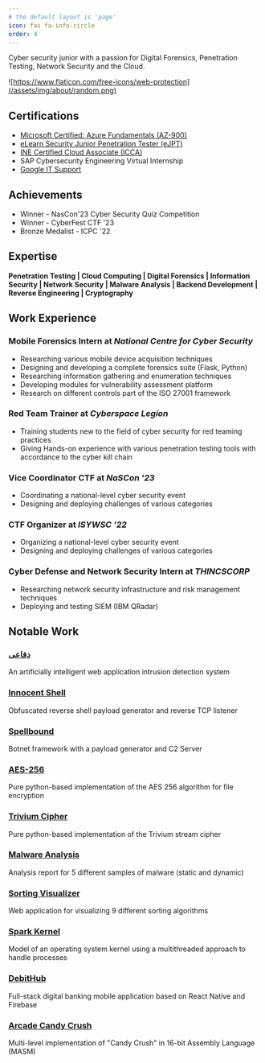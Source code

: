 ```yaml
---
# the default layout is 'page'
icon: fas fa-info-circle
order: 4
---
```


Cyber security junior with a passion for Digital Forensics, Penetration Testing, Network Security 
and the Cloud.

![https://www.flaticon.com/free-icons/web-protection](/assets/img/about/random.png)

## Certifications
* [Microsoft Certified: Azure Fundamentals (AZ-900)](https://www.credly.com/badges/26b05b72-592a-4300-9f95-b55dddfb54e0/public_url)
* [eLearn Security Junior Penetration Tester (eJPT)](https://my.ine.com/certificate/5bbf8595-19f8-4ef1-ba4c-781a16278e9c)
* [INE Certified Cloud Associate (ICCA)](https://my.ine.com/certificate/65aeecae-9c00-4eaf-93b6-9f8271842d18)
* SAP Cybersecurity Engineering Virtual Internship
* [Google IT Support](https://www.coursera.org/account/accomplishments/specialization/certificate/MW97R9ZDE923)

## Achievements 
* Winner - NasCon'23 Cyber Security Quiz Competition
* Winner - CyberFest CTF '23
* Bronze Medalist - ICPC '22

## Expertise
**Penetration Testing | Cloud Computing | Digital Forensics | Information Security | Network Security | Malware Analysis | Backend Development | Reverse Engineering | Cryptography**

## Work Experience 
### **Mobile Forensics Intern** at ***National Centre for Cyber Security***
* Researching various mobile device acquisition techniques
* Designing and developing a complete forensics suite (Flask, Python)
* Researching information gathering and enumeration techniques
* Developing modules for vulnerability assessment platform
* Research on different controls part of the ISO 27001 framework

### **Red Team Trainer** at ***Cyberspace Legion***
* Training students new to the field of cyber security for red teaming practices
* Giving Hands-on experience with various penetration testing tools with accordance to the cyber kill chain

### **Vice Coordinator CTF** at ***NaSCon '23*** 
* Coordinating a national-level cyber security event
* Designing and deploying challenges of various categories

### **CTF Organizer** at ***ISYWSC '22***
* Organizing a national-level cyber security event
* Designing and deploying challenges of various categories

### **Cyber Defense and Network Security Intern** at ***THINCSCORP***
* Researching network security infrastructure and risk management techniques
* Deploying and testing SIEM (IBM QRadar)


## Notable Work

### [دفاعی](https://github.com/dingavinga1/diffai)
An artificially intelligent web application intrusion detection system
<!--![Diffai](https://github.com/dingavinga1/diffai/raw/main/assets/initial_console.png)-->

### [Innocent Shell](https://github.com/huzaifi0604/Innocent-Shell/)
Obfuscated reverse shell payload generator and reverse TCP listener
<!--![Innocent Shell](https://github.com/huzaifi0604/Innocent-Shell/raw/main/ScreenCaptures/Screenshot_10.png)-->

### [Spellbound](https://github.com/dingavinga1/spellbound/)
Botnet framework with a payload generator and C2 Server
<!--![Spellbound](https://user-images.githubusercontent.com/88616338/221417940-74bbffa4-9a20-49d2-8f93-36de576d167e.jpg)-->

### [AES-256](https://github.com/dingavinga1/aes-256)
Pure python-based implementation of the AES 256 algorithm for file encryption

### [Trivium Cipher](https://github.com/dingavinga1/trivium-cipher)
Pure python-based implementation of the Trivium stream cipher

### [Malware Analysis](https://github.com/dingavinga1/malware-analysis/blob/main/malware-analysis-cheet-sheet.pdf)
Analysis report for 5 different samples of malware (static and dynamic)

### [Sorting Visualizer](https://github.com/dingavinga1/sorting-visualizer)
Web application for visualizing 9 different sorting algorithms
<!--![Sorting Visualizer](https://user-images.githubusercontent.com/88616338/232252455-e997bc16-a693-4e09-8018-b8f6d0df236a.jpg)-->

### [Spark Kernel](https://github.com/dingavinga1/os-kernel-c)
Model of an operating system kernel using a multithreaded approach to handle processes
<!--![Spark Kernel](https://user-images.githubusercontent.com/88616338/182545060-639ce6d2-0282-43d6-8098-bda5b7afbef7.jpg)-->


### [DebitHub](https://github.com/dingavinga1/debithub)
Full-stack digital banking mobile application based on React Native and Firebase
<!--<img src="https://user-images.githubusercontent.com/88616338/182552544-caacc430-3d43-43d1-80f8-72fc28e47df2.jpeg" width="30%"/>-->

### [Arcade Candy Crush](https://github.com/dingavinga1/16-bit-candy-crush)
Multi-level implementation of "Candy Crush" in 16-bit Assembly Language (MASM)
<!--![CandyCrush](https://user-images.githubusercontent.com/88616338/182585585-c3940289-14b3-49e8-96ef-180041403479.png)-->